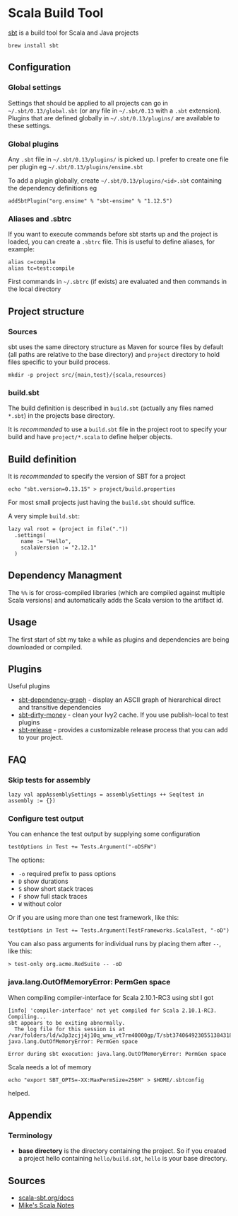 # Scala Build Tool #

[sbt](http://www.scala-sbt.org/) is a build tool for Scala and Java projects

	brew install sbt

## Configuration ##

### Global settings ###

Settings that should be applied to all projects can go in `~/.sbt/0.13/global.sbt` (or any file in `~/.sbt/0.13` with a `.sbt` extension). Plugins that are defined globally in `~/.sbt/0.13/plugins/` are available to these settings.

### Global plugins ###

Any `.sbt` file in `~/.sbt/0.13/plugins/` is picked up. I prefer to create one file per plugin eg `~/.sbt/0.13/plugins/ensime.sbt`

To add a plugin globally, create `~/.sbt/0.13/plugins/<id>.sbt` containing the dependency definitions eg

```
addSbtPlugin("org.ensime" % "sbt-ensime" % "1.12.5")
```

### Aliases and .sbtrc ###

If you want to execute commands before sbt starts up and the project is loaded, you can create a `.sbtrc` file. This is useful to define aliases, for example:

```
alias c=compile
alias tc=test:compile
```

First commands in `~/.sbtrc` (if exists) are evaluated and then commands in the local directory

## Project structure ##

### Sources ###

sbt uses the same directory structure as Maven for source files by default (all paths are relative to the base directory) and `project` directory to hold files specific to your build process.

```
mkdir -p project src/{main,test}/{scala,resources}
```

### build.sbt ###

The build definition is described in `build.sbt` (actually any files named `*.sbt`) in the projects base directory.

It is *recommended* to use a `build.sbt` file in the project root to specify your build and have `project/*.scala` to define helper objects.


## Build definition

It is *recommended* to specify the version of SBT for a project

```
echo "sbt.version=0.13.15" > project/build.properties
```

For most small projects just having the `build.sbt` should suffice.

A very simple `build.sbt`:

```
lazy val root = (project in file("."))
  .settings(
    name := "Hello",
    scalaVersion := "2.12.1"
  )
```

## Dependency Managment ##

The `%%` is for cross-compiled libraries (which are compiled against multiple Scala versions) and automatically adds the Scala version to the artifact id.

## Usage ##

The first start of sbt my take a while as plugins and dependencies are being downloaded or compiled.

## Plugins ##

Useful plugins

- [sbt-dependency-graph](https://github.com/jrudolph/sbt-dependency-graph) - display an ASCII graph of hierarchical direct and transitive dependencies
- [sbt-dirty-money](https://github.com/sbt/sbt-dirty-money) - clean your Ivy2 cache. If you use publish-local to test plugins
- [sbt-release](https://github.com/sbt/sbt-release) - provides a customizable release process that you can add to your project.

## FAQ ##

### Skip tests for assembly ###

	lazy val appAssemblySettings = assemblySettings ++ Seq(test in assembly := {})

### Configure test output ###

You can enhance the test output by supplying some configuration

	testOptions in Test += Tests.Argument("-oDSFW")

The options:

- `-o` required prefix to pass options
- `D` show durations
- `S` show short stack traces
- `F` show full stack traces
- `W` without color

Or if you are using more than one test framework, like this:

	testOptions in Test += Tests.Argument(TestFrameworks.ScalaTest, "-oD")

You can also pass arguments for individual runs by placing them after `--`, like this:

	> test-only org.acme.RedSuite -- -oD

### java.lang.OutOfMemoryError: PermGen space ###

When compiling compiler-interface for Scala 2.10.1-RC3 using sbt I got

	[info] 'compiler-interface' not yet compiled for Scala 2.10.1-RC3. Compiling...
	sbt appears to be exiting abnormally.
	  The log file for this session is at /var/folders/ld/w3p3zcjj4j10q_wnw_vt7rm40000gp/T/sbt3740649230551384318.log
	java.lang.OutOfMemoryError: PermGen space

	Error during sbt execution: java.lang.OutOfMemoryError: PermGen space

Scala needs a lot of memory

	echo "export SBT_OPTS=-XX:MaxPermSize=256M" > $HOME/.sbtconfig

helped.

## Appendix

### Terminology

* **base directory** is the directory containing the project. So if you created a project hello containing `hello/build.sbt`, `hello` is your base directory.

## Sources ##

- [scala-sbt.org/docs](http://www.scala-sbt.org/0.12.4/docs/)
- [Mike's Scala Notes](http://scala.micronauticsresearch.com/sbt)
